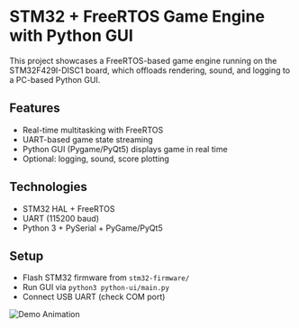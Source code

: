 # STM32 + FreeRTOS Game Engine with Python GUI

This project showcases a FreeRTOS-based game engine running on the STM32F429I-DISC1 board, which offloads rendering, sound, and logging to a PC-based Python GUI.

## Features

- Real-time multitasking with FreeRTOS
- UART-based game state streaming
- Python GUI (Pygame/PyQt5) displays game in real time
- Optional: logging, sound, score plotting

## Technologies

- STM32 HAL + FreeRTOS
- UART (115200 baud)
- Python 3 + PySerial + PyGame/PyQt5

## Setup

- Flash STM32 firmware from `stm32-firmware/`
- Run GUI via `python3 python-ui/main.py`
- Connect USB UART (check COM port)

![Demo Animation](demo.gif)
